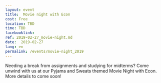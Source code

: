 ```yaml
---
layout: event
title:  Movie night with Econ
cost: Free
location: TBD
time: TBD
facebooklink: 
ref: 2019-02-27_movie-night.md
date:  2019-02-27
lang: en
permalink: /events/movie-night_2019
---
```


Needing a break from assignments and studying for midterms? Come unwind with us at our Pyjama and Sweats themed Movie Night with Econ. More details to come soon!
